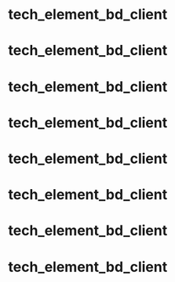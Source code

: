 # tech_element_bd_client
# tech_element_bd_client
# tech_element_bd_client
# tech_element_bd_client
# tech_element_bd_client
# tech_element_bd_client
# tech_element_bd_client
# tech_element_bd_client

